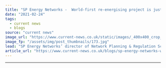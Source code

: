 ```yaml
---
title: "SP Energy Networks -  World-first re-energising project is just the beginning"
date: "2021-02-24"
tags: 
  - current news
  - blogs
source: "current news"
image_url: "https://www.current-news.co.uk/static/images/_400x400_crop_center-center/distribution-image-SPEN.jpg"
image_fp: "/assets/img/post_thumbnails/173.jpg"
lead: "SP Energy Networks’ director of Network Planning & Regulation Scott Mathieson takes a look at the  world-first renewable blackstart projects the DNO is currently working on."
article_url: "https://www.current-news.co.uk/blogs/sp-energy-networks-world-first-re-energising-project-is-just-the-beginning?utm_source=rss-feeds&utm_medium=rss&utm_campaign=rss"
---
```


---
